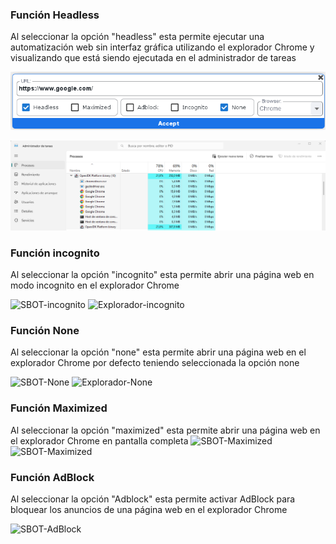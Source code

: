 ﻿### Función Headless

Al seleccionar la opción "headless" esta permite ejecutar una automatización web sin interfaz gráfica utilizando el explorador Chrome y visualizando que está siendo ejecutada en el administrador de tareas

![SBOT-Headless](./img/Opcion-Headless/HEADLESS-SBOT.png)

![Admin-Headless](./img/Opcion-Headless/HEadless.png)

### Función incognito

Al seleccionar la opción "incognito" esta permite abrir una página web en modo incognito en el explorador Chrome

![SBOT-incognito](src/Chrome/Modo%20incognito/incognito1.png)
![Explorador-incognito](src//Chrome/Modo%20incognito/explorador.png)

### Función None

Al seleccionar la opción "none" esta permite abrir una página web en el explorador Chrome por defecto teniendo seleccionada la opción none

![SBOT-None](src/Chrome/Opción%20None/None1.png)
![Explorador-None](src/Chrome/Opción%20None/Chrome.png)

### Función Maximized 
Al seleccionar la opción "maximized" esta permite abrir una página web en el explorador Chrome en pantalla completa
![SBOT-Maximized](src/Chrome/Opción%20maximized/maximized1.png)
![SBOT-Maximized](src/Chrome/Opción%20maximized/max-chrome.png)

### Función AdBlock
Al seleccionar la opción "Adblock" esta permite activar AdBlock para bloquear los anuncios de una página web en el explorador Chrome

![SBOT-AdBlock](src/Chrome/Opción%20AdBlock/AdBlock.png)